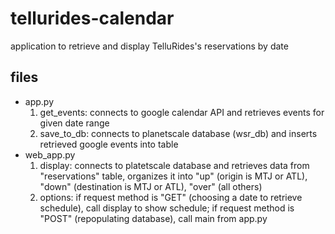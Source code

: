 # tellurides-calendar
application to retrieve and display TelluRides's reservations by date

## files
- app.py 
    1. get_events: connects to google calendar API and retrieves events for given date range
    2. save_to_db: connects to planetscale database (wsr_db) and inserts retrieved google events into table
- web_app.py
    1. display: connects to platetscale database and retrieves data from "reservations" table, organizes it into "up" (origin is MTJ or ATL), "down" (destination is MTJ or ATL), "over" (all others)
    2. options: if request method is "GET" (choosing a date to retrieve schedule), call display to show schedule; if request method is "POST" (repopulating database), call main from app.py
